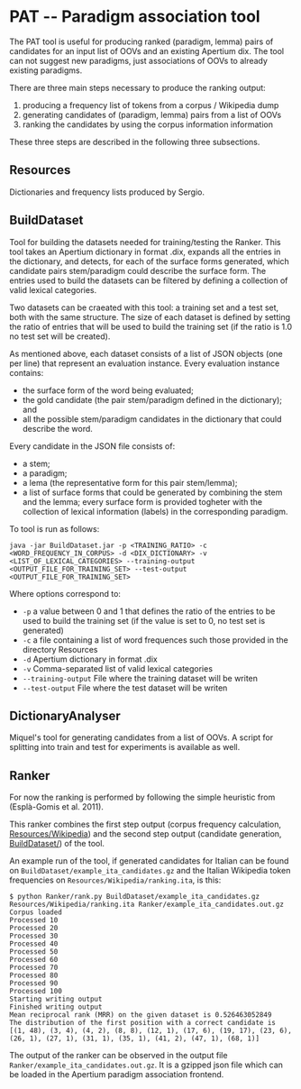 # PAT -- Paradigm association tool

The PAT tool is useful for producing ranked (paradigm, lemma) pairs of candidates for an input list of OOVs and an existing Apertium dix. The tool can not suggest new paradigms, just associations of OOVs to already existing paradigms.

There are three main steps necessary to produce the ranking output:

1. producing a frequency list of tokens from a corpus / Wikipedia dump
2. generating candidates of (paradigm, lemma) pairs from a list of OOVs
3. ranking the candidates by using the corpus information information

These three steps are described in the following three subsections.

## Resources

Dictionaries and frequency lists produced by Sergio.

## BuildDataset

Tool for building the datasets needed for training/testing the Ranker. This tool takes an Apertium dictionary in format .dix, expands all the entries in the dictionary, and detects, for each of the surface forms generated, which candidate pairs stem/paradigm could describe the surface form. The entries used to build the datasets can be filtered by defining a collection of valid lexical categories.

Two datasets can be craeated with this tool: a training set and a test set, both with the same structure. The size of each dataset is defined by setting the ratio of entries that will be used to build the training set (if the ratio is 1.0 no test set will be created). 

As mentioned above, each dataset consists of a list of JSON objects (one per line) that represent an evaluation instance. Every evaluation instance contains:
 - the surface form of the word being evaluated;
 - the gold candidate (the pair stem/paradigm defined in the dictionary); and
 - all the possible stem/paradigm candidates in the dictionary that could describe the word.

Every candidate in the JSON file consists of:
 - a stem;
 - a paradigm;
 - a lema (the representative form for this pair stem/lemma); 
 - a list of surface forms that could be generated by combining the stem and the lemma; every surface form is provided togheter with the collection of lexical information (labels) in the corresponding paradigm.

To tool is run as follows:
```
java -jar BuildDataset.jar -p <TRAINING_RATIO> -c <WORD_FREQUENCY_IN_CORPUS> -d <DIX_DICTIONARY> -v <LIST_OF_LEXICAL_CATEGORIES> --training-output <OUTPUT_FILE_FOR_TRAINING_SET> --test-output <OUTPUT_FILE_FOR_TRAINING_SET>
```
Where options correspond to:
 - ```-p``` a value between 0 and 1 that defines the ratio of the entries to be used to build the training set (if the value is set to 0, no test set is generated)
 - ```-c``` a file containing a list of word frequences such those provided in the directory Resources
 - ```-d``` Apertium dictionary in format .dix
 - ```-v``` Comma-separated list of valid lexical categories
 - ```--training-output``` File where the training dataset will be writen
 - ```--test-output``` File where the test dataset will be writen

## DictionaryAnalyser

Miquel's tool for generating candidates from a list of OOVs. A script for splitting into train and test for experiments is available as well.

## Ranker

For now the ranking is performed by following the simple heuristic from (Esplà-Gomis et al. 2011).

This ranker combines the first step output (corpus frequency calculation, [Resources/Wikipedia](Resources/Wikipedia)) and the second step output (candidate generation, [BuildDataset/](BuildDataset/)) of the tool.

An example run of the tool, if generated candidates for Italian can be found on ```BuildDataset/example_ita_candidates.gz``` and the Italian Wikipedia token frequencies on ```Resources/Wikipedia/ranking.ita```, is this:

```
$ python Ranker/rank.py BuildDataset/example_ita_candidates.gz Resources/Wikipedia/ranking.ita Ranker/example_ita_candidates.out.gz
Corpus loaded
Processed 10
Processed 20
Processed 30
Processed 40
Processed 50
Processed 60
Processed 70
Processed 80
Processed 90
Processed 100
Starting writing output
Finished writing output
Mean reciprocal rank (MRR) on the given dataset is 0.526463052849
The distribution of the first position with a correct candidate is [(1, 48), (3, 4), (4, 2), (8, 8), (12, 1), (17, 6), (19, 17), (23, 6), (26, 1), (27, 1), (31, 1), (35, 1), (41, 2), (47, 1), (68, 1)]
```

The output of the ranker can be observed in the output file ```Ranker/example_ita_candidates.out.gz```. It is a gzipped json file which can be loaded in the Apertium paradigm association frontend.
